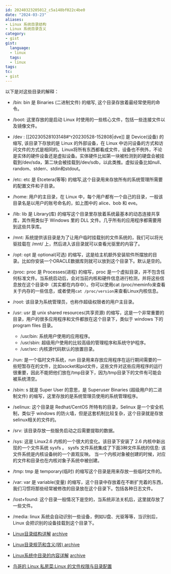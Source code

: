 ```yaml
---
id: 20240323205012_c5a148bf022c4be0
date: "2024-03-23"
aliases:
- Linux 系统目录结构
- Linux 系统目录含义
category:
- gist
gist:
  language:
  - linux　
  tags:
  - linux
tags:
tc:
- gist
---
```


以下是对这些目录的解释：

- /bin: bin 是 Binaries (二进制文件) 的缩写, 这个目录存放着最经常使用的命令。
- /boot: 这里存放的是启动 Linux 时使用的一些核心文件，包括一些连接文件以及镜像文件。
- /dev : [[20230528103148#^r20230528-152808|dve]] 是 Device(设备) 的缩写, 该目录下存放的是 Linux 的外部设备，在 Linux 中访问设备的方式和访问文件的方式是相同的。Linux将所有东西都看成文件，设备也不例外，不论是实体的硬件设备还是虚拟设备。实体硬件比如第一块被检测到的硬盘会被挂载到/dev/sda，第二块会被挂载到/dev/sdb，以此类推。虚拟设备比如null、random、stderr、stdin和stdout。
- /etc: etc 是 Etcetera(等等) 的缩写,这个目录用来存放所有的系统管理所需要的配置文件和子目录。
- /home: 用户的主目录，在 Linux 中，每个用户都有一个自己的目录，一般该目录名是以用户的账号命名的，如上图中的 alice、bob 和 eve。
- /lib: lib 是 Library(库) 的缩写这个目录里存放着系统最基本的动态连接共享库，其作用类似于 Windows 里的 DLL 文件。几乎所有的应用程序都需要用到这些共享库。
- /mnt: 系统提供该目录是为了让用户临时挂载别的文件系统的，我们可以将光驱挂载在 /mnt/ 上，然后进入该目录就可以查看光驱里的内容了。
- /opt: opt 是 optional(可选) 的缩写，这是给主机额外安装软件所摆放的目录。比如你安装一个ORACLE数据库则就可以放到这个目录下。默认是空的。
- /proc: proc 是 Processes(进程) 的缩写，proc 是一个虚拟目录，并不包含任何标准文件。当系统启动后，会对当前内核和硬件信息进行检测，并将这些信息放在这个目录中（其实都在内存中）。你可以使用cat /proc/meminfo来查看关于内存的一些信息，或者使用`cat /proc/version`来查看Linux内核信息。
- /root: 该目录为系统管理员，也称作超级权限者的用户主目录。
- /usr: usr 是 unix shared resources(共享资源) 的缩写，这是一个非常重要的目录，用户的很多应用程序和文件都放在这个目录下，类似于 windows 下的 program files 目录。
    - /usr/bin: 系统用户使用的应用程序。
    - /usr/sbin: 超级用户使用的比较高级的管理程序和系统守护程序。
    - /usr/src: 内核源代码默认的放置目录。
- /run: 是一个临时文件系统，run 目录用来存放应用程序在运行期间需要的一些短暂存在的文件，比如socket和pid文件，这些文件对这些应用程序的运行很重要，因此不能把他们放在/tmp目录下，因为/tmp目录下的文件有可能会被系统清空。
- /sbin: s 就是 Super User 的意思，是 Superuser Binaries (超级用户的二进制文件) 的缩写，这里存放的是系统管理员使用的系统管理程序。
- /selinux: 这个目录是 Redhat/CentOS 所特有的目录，Selinux 是一个安全机制，类似于 windows 的防火墙，但是这套机制比较复杂，这个目录就是存放selinux相关的文件的。
- /srv: 该目录存放一些服务启动之后需要提取的数据。
- /sys: 这是 Linux2.6 内核的一个很大的变化。该目录下安装了 2.6 内核中新出现的一个文件系统 sysfs 。 sysfs 文件系统集成了下面3种文件系统的信息: 该文件系统是内核设备树的一个直观反映。 当一个内核对象被创建的时候，对应的文件和目录也在内核对象子系统中被创建。
- /tmp: tmp 是 temporary(临时) 的缩写这个目录是用来存放一些临时文件的。
- /var: var 是 variable(变量) 的缩写，这个目录中存放着在不断扩充着的东西，我们习惯将那些经常被修改的目录放在这个目录下。包括各种日志文件。
- /lost+found: 这个目录一般情况下是空的，当系统非法关机后，这里就存放了一些文件。
- /media: linux 系统会自动识别一些设备，例如U盘、光驱等等，当识别后，Linux 会把识别的设备挂载到这个目录下。

- [Linux目录结构详解](https://nullcc.github.io/2018/03/13/Linux%E7%9B%AE%E5%BD%95%E7%BB%93%E6%9E%84%E8%AF%A6%E8%A7%A3/) [archive](https://web.archive.org/web/20240323131024/https://nullcc.github.io/2018/03/13/Linux%E7%9B%AE%E5%BD%95%E7%BB%93%E6%9E%84%E8%AF%A6%E8%A7%A3/)
- [Linux目录规范和含义(转) ](https://www.cnblogs.com/ggjucheng/archive/2012/08/20/2647788.html) [archive](https://web.archive.org/web/20210618093110/https://www.cnblogs.com/ggjucheng/archive/2012/08/20/2647788.html)
- [Linux系统中目录的内容详解](https://www.hanhongju.com/linux%E7%B3%BB%E7%BB%9F%E4%B8%AD%E7%9B%AE%E5%BD%95%E7%9A%84%E5%86%85%E5%AE%B9%E8%AF%A6%E8%A7%A3/) [archive](https://web.archive.org/web/20240323131026/https://www.hanhongju.com/linux%E7%B3%BB%E7%BB%9F%E4%B8%AD%E7%9B%AE%E5%BD%95%E7%9A%84%E5%86%85%E5%AE%B9%E8%AF%A6%E8%A7%A3/)
- [鸟哥的 Linux 私房菜:Linux 的文件权限与目录配置](https://web.archive.org/web/20160605235047/http://vbird.dic.ksu.edu.tw:80/linux_basic/0210filepermission_3.php)